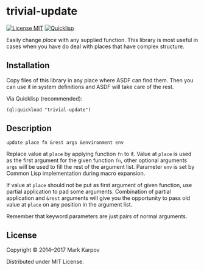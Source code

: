 # trivial-update

[![License MIT](https://img.shields.io/badge/license-MIT-green.svg)](http://opensource.org/licenses/MIT)
[![Quicklisp](http://quickdocs.org/badge/trivial-update.svg)](http://quickdocs.org/trivial-update/)

Easily change *place* with any supplied function. This library is most
useful in cases when you have do deal with places that have complex
structure.

## Installation

Copy files of this library in any place where ASDF can find them. Then you
can use it in system definitions and ASDF will take care of the rest.

Via Quicklisp (recommended):

```common-lisp
(ql:quickload "trivial-update")
```

## Description

`update place fn &rest args &environment env`

Replace value at `place` by applying function `fn` to it. Value at `place`
is used as the first argument for the given function `fn`, other optional
arguments `args` will be used to fill the rest of the argument list.
Parameter `env` is set by Common Lisp implementation during macro expansion.

If value at `place` should not be put as first argument of given function,
use partial application to pad some arguments. Combination of partial
application and `&rest` arguments will give you the opportunity to pass old
value at `place` on any position in the argument list.

Remember that keyword parameters are just pairs of normal arguments.

## License

Copyright © 2014–2017 Mark Karpov

Distributed under MIT License.

